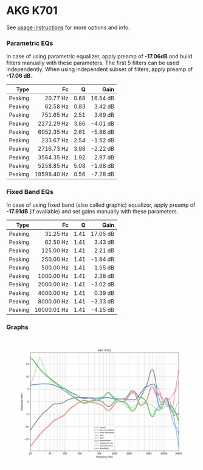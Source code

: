 # AKG K701
See [usage instructions](https://github.com/jaakkopasanen/AutoEq#usage) for more options and info.

### Parametric EQs
In case of using parametric equalizer, apply preamp of **-17.06dB** and build filters manually
with these parameters. The first 5 filters can be used independently.
When using independent subset of filters, apply preamp of **-17.06 dB**.

| Type    | Fc          |    Q | Gain     |
|--------:|------------:|-----:|---------:|
| Peaking | 20.77 Hz    | 0.68 | 16.54 dB |
| Peaking | 62.58 Hz    | 0.83 | 3.42 dB  |
| Peaking | 751.65 Hz   | 2.51 | 3.69 dB  |
| Peaking | 2272.29 Hz  | 3.86 | -4.01 dB |
| Peaking | 6052.35 Hz  | 2.61 | -5.86 dB |
| Peaking | 233.67 Hz   | 2.54 | -1.52 dB |
| Peaking | 2716.73 Hz  | 3.98 | -2.22 dB |
| Peaking | 3564.35 Hz  | 1.92 | 2.97 dB  |
| Peaking | 5258.85 Hz  | 5.08 | -1.68 dB |
| Peaking | 19598.40 Hz | 0.56 | -7.28 dB |

### Fixed Band EQs
In case of using fixed band (also called graphic) equalizer, apply preamp of **-17.91dB**
(if available) and set gains manually with these parameters.

| Type    | Fc          |    Q | Gain     |
|--------:|------------:|-----:|---------:|
| Peaking | 31.25 Hz    | 1.41 | 17.05 dB |
| Peaking | 62.50 Hz    | 1.41 | 3.43 dB  |
| Peaking | 125.00 Hz   | 1.41 | 2.21 dB  |
| Peaking | 250.00 Hz   | 1.41 | -1.84 dB |
| Peaking | 500.00 Hz   | 1.41 | 1.55 dB  |
| Peaking | 1000.00 Hz  | 1.41 | 2.38 dB  |
| Peaking | 2000.00 Hz  | 1.41 | -3.02 dB |
| Peaking | 4000.00 Hz  | 1.41 | 0.39 dB  |
| Peaking | 8000.00 Hz  | 1.41 | -3.33 dB |
| Peaking | 16000.01 Hz | 1.41 | -4.15 dB |

### Graphs
![](./AKG%20K701.png)
